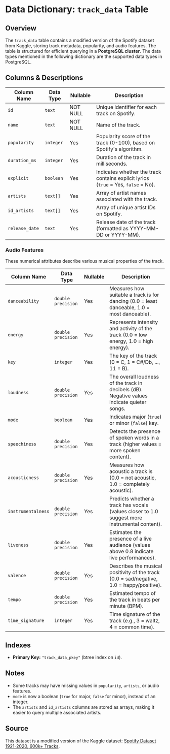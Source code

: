 # Data Dictionary: `track_data` Table

## Overview

The `track_data` table contains a modified version of the Spotify dataset from Kaggle, storing track metadata, popularity, and audio features. The table is structured for efficient querying in a **PostgreSQL cluster**. The data types mentioned in the following dictionary are the supported data types in PostgreSQL.

## Columns & Descriptions

| Column Name    | Data Type | Nullable | Description                                                                        |
| -------------- | --------- | -------- | ---------------------------------------------------------------------------------- |
| `id`           | `text`    | NOT NULL | Unique identifier for each track on Spotify.                                       |
| `name`         | `text`    | NOT NULL | Name of the track.                                                                 |
| `popularity`   | `integer` | Yes      | Popularity score of the track (0-100), based on Spotify's algorithm.               |
| `duration_ms`  | `integer` | Yes      | Duration of the track in milliseconds.                                             |
| `explicit`     | `boolean` | Yes      | Indicates whether the track contains explicit lyrics (`true` = Yes, `false` = No). |
| `artists`      | `text[]`  | Yes      | Array of artist names associated with the track.                                   |
| `id_artists`   | `text[]`  | Yes      | Array of unique artist IDs on Spotify.                                             |
| `release_date` | `text`    | Yes      | Release date of the track (formatted as YYYY-MM-DD or YYYY-MM).                    |

### **Audio Features**

These numerical attributes describe various musical properties of the track.

| Column Name        | Data Type          | Nullable | Description                                                                                   |
| ------------------ | ------------------ | -------- | --------------------------------------------------------------------------------------------- |
| `danceability`     | `double precision` | Yes      | Measures how suitable a track is for dancing (0.0 = least danceable, 1.0 = most danceable).   |
| `energy`           | `double precision` | Yes      | Represents intensity and activity of the track (0.0 = low energy, 1.0 = high energy).         |
| `key`              | `integer`          | Yes      | The key of the track (0 = C, 1 = C#/Db, ..., 11 = B).                                         |
| `loudness`         | `double precision` | Yes      | The overall loudness of the track in decibels (dB). Negative values indicate quieter songs.   |
| `mode`             | `boolean`          | Yes      | Indicates major (`true`) or minor (`false`) key.                                              |
| `speechiness`      | `double precision` | Yes      | Detects the presence of spoken words in a track (higher values = more spoken content).        |
| `acousticness`     | `double precision` | Yes      | Measures how acoustic a track is (0.0 = not acoustic, 1.0 = completely acoustic).             |
| `instrumentalness` | `double precision` | Yes      | Predicts whether a track has vocals (values closer to 1.0 suggest more instrumental content). |
| `liveness`         | `double precision` | Yes      | Estimates the presence of a live audience (values above 0.8 indicate live performances).      |
| `valence`          | `double precision` | Yes      | Describes the musical positivity of the track (0.0 = sad/negative, 1.0 = happy/positive).     |
| `tempo`            | `double precision` | Yes      | Estimated tempo of the track in beats per minute (BPM).                                       |
| `time_signature`   | `integer`          | Yes      | Time signature of the track (e.g., 3 = waltz, 4 = common time).                               |

## Indexes

- **Primary Key:** `"track_data_pkey"` (btree index on `id`).

## Notes

- Some tracks may have missing values in `popularity`, `artists`, or audio features.
- `mode` is now a boolean (`true` for major, `false` for minor), instead of an integer.
- The `artists` and `id_artists` columns are stored as arrays, making it easier to query multiple associated artists.

## Source

This dataset is a modified version of the Kaggle dataset: [Spotify Dataset 1921-2020, 600k+ Tracks](https://www.kaggle.com/datasets/yamaerenay/spotify-dataset-19212020-600k-tracks).
